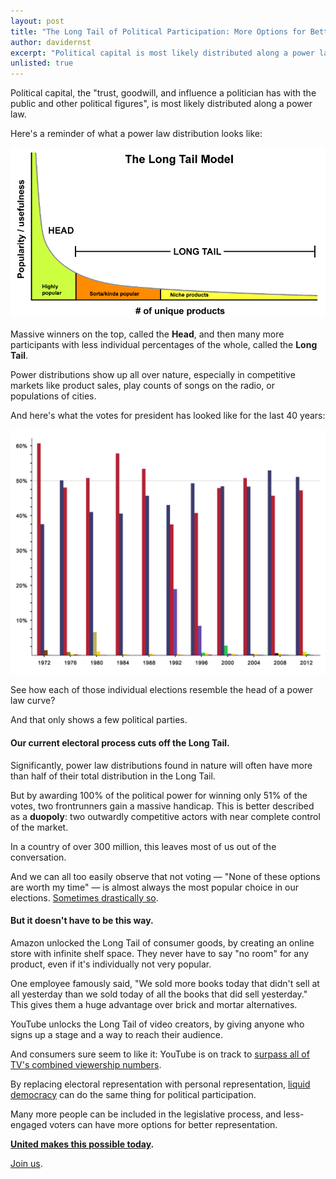 ```yaml
---
layout: post
title: "The Long Tail of Political Participation: More Options for Better Representation"
author: davidernst
excerpt: "Political capital is most likely distributed along a power law. But our current electoral process cuts off the Long Tail, leaving so many people out. It doesn't have to be this way."
unlisted: true
---
```


Political capital, the "trust, goodwill, and influence a politician has with the public and other political figures", is most likely distributed along a power law.

Here's a reminder of what a power law distribution looks like:

![](/assets/article_images/2017-12-06-the-long-tail-of-political-participation/LongTail.png)

Massive winners on the top, called the **Head**, and then many more participants with less individual percentages of the whole, called the **Long Tail**.

Power distributions show up all over nature, especially in competitive markets like product sales, play counts of songs on the radio, or populations of cities.

And here's what the votes for president has looked like for the last 40 years:

![](/assets/article_images/2017-12-06-the-long-tail-of-political-participation/United_States_presidential_election_results_bar_graph_Expanded.png)

See how each of those individual elections resemble the head of a power law curve?

And that only shows a few political parties.

#### Our current electoral process cuts off the Long Tail.

Significantly, power law distributions found in nature will often have more than half of their total distribution in the Long Tail.

But by awarding 100% of the political power for winning only 51% of the votes, two frontrunners gain a massive handicap. This is better described as a **duopoly**: two outwardly competitive actors with near complete control of the market.

In a country of over 300 million, this leaves most of us out of the conversation.

And we can all too easily observe that not voting — "None of these options are worth my time" — is almost always the most popular choice in our elections. [Sometimes drastically so](https://www.citylab.com/equity/2016/11/in-the-us-almost-no-one-votes-in-local-elections/505766/).

#### But it doesn't have to be this way.

Amazon unlocked the Long Tail of consumer goods, by creating an online store with infinite shelf space. They never have to say "no room" for any product, even if it's individually not very popular.

One employee famously said, "We sold more books today that didn't sell at all yesterday than we sold today of all the books that did sell yesterday." This gives them a huge advantage over brick and mortar alternatives.

YouTube unlocks the Long Tail of video creators, by giving anyone who signs up a stage and a way to reach their audience.

And consumers sure seem to like it: YouTube is on track to [surpass all of TV's combined viewership numbers](https://www.wsj.com/articles/youtube-tops-1-billion-hours-of-video-a-day-on-pace-to-eclipse-tv-1488220851?mod=e2fb).

By replacing electoral representation with personal representation, [liquid democracy](/2016/09/21/what-is-liquid-democracy/) can do the same thing for political participation.

Many more people can be included in the legislative process, and less-engaged voters can have more options for better representation.

**[United makes this possible today](/2017/11/06/announcing-united-vote/).**

[Join us](https://united.vote/join).
